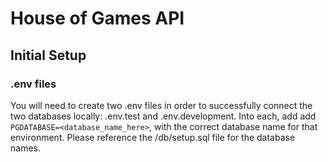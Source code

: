 # House of Games API

## Initial Setup

### .env files

You will need to create two .env files in order to successfully connect the two databases locally: .env.test and .env.development. Into each, add add `PGDATABASE=<database_name_here>`, with the correct database name for that environment. Please reference the /db/setup.sql file for the database names.
